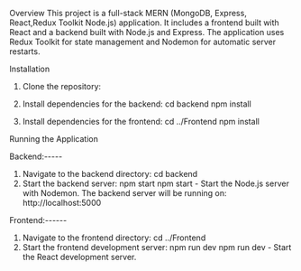 Overview
This project is a full-stack MERN (MongoDB, Express, React,Redux Toolkit Node.js) application. It includes a frontend built with React and a backend built with Node.js and Express. The application uses Redux Toolkit for state management and Nodemon for automatic server restarts.

Installation

1.  Clone the repository:
2.  Install dependencies for the backend:
    cd backend
    npm install

3.  Install dependencies for the frontend:
    cd ../Frontend
    npm install

Running the Application

Backend:-----

1.  Navigate to the backend directory:
    cd backend
2.  Start the backend server:
    npm start
    npm start - Start the Node.js server with Nodemon.
    The backend server will be running on: http://localhost:5000

Frontend:------

1.  Navigate to the frontend directory:
    cd ../Frontend
2.  Start the frontend development server:
    npm run dev
    npm run dev - Start the React development server.
